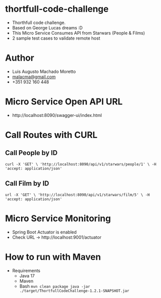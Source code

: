 # thortfull-code-challenge
 
- Thorthfull code challenge. 
- Based on George Lucas dreams :D
- This Micro Service Consumes API from Starwars (People & Films)
- 2 sample test cases to validate remote host

# Author

- Luis Augusto Machado Moretto
- malacma@gmail.com
- +351 932 160 448

# Micro Service Open API URL
 
- http://localhost:8090/swagger-ui/index.html

# Call Routes with CURL

## Call People by ID

`
curl -X 'GET' \
'http://localhost:8090/api/v1/starwars/people/1' \
-H 'accept: application/json'
`

## Call Film by ID

`
url -X 'GET' \
'http://localhost:8090/api/v1/starwars/film/5' \
-H 'accept: application/json'
`
# Micro Service Monitoring

- Spring Boot Actuator is enabled
- Check URL -> http://localhost:9001/actuator

# How to run with Maven

- Requirements
  - Java 17
  - Maven
  - Bash
`
mvn clean package
java -jar ./target/ThortfullCodeChallenge-1.2.1-SNAPSHOT.jar
`



